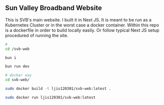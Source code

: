 
## Sun Valley Broadband Website
This is SVB's main website. I built it in Next JS. It is meant to be run as a Kubernetes Cluster or in the worst case a docker container. Within this repo is a dockerfile in order to build locally easily. Or follow typical Next JS setup procedured of running the site. 

```bash
# 
cd /svb-web

bun i 

bun run dev
```

```bash
# docker way 
cd svb-web/

sudo docker build -t ljis120301/svb-web:latest .

sudo docker run ljis120301/svb-web:latest

